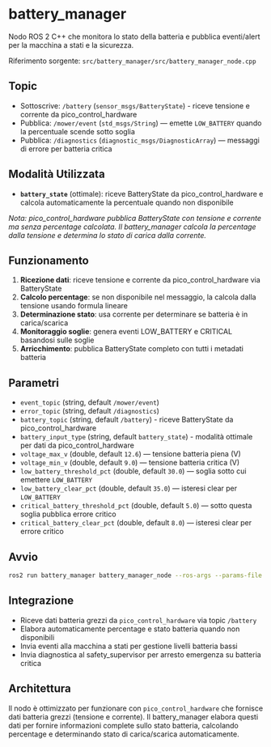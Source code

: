 # battery_manager

Nodo ROS 2 C++ che monitora lo stato della batteria e pubblica eventi/alert per la macchina a stati e la sicurezza.

Riferimento sorgente: `src/battery_manager/src/battery_manager_node.cpp`

## Topic
- Sottoscrive: `/battery` (`sensor_msgs/BatteryState`) - riceve tensione e corrente da pico_control_hardware
- Pubblica: `/mower/event` (`std_msgs/String`) — emette `LOW_BATTERY` quando la percentuale scende sotto soglia
- Pubblica: `/diagnostics` (`diagnostic_msgs/DiagnosticArray`) — messaggi di errore per batteria critica

## Modalità Utilizzata
- **`battery_state`** (ottimale): riceve BatteryState da pico_control_hardware e calcola automaticamente la percentuale quando non disponibile

*Nota: pico_control_hardware pubblica BatteryState con tensione e corrente ma senza percentage calcolata. Il battery_manager calcola la percentage dalla tensione e determina lo stato di carica dalla corrente.*

## Funzionamento
1. **Ricezione dati**: riceve tensione e corrente da pico_control_hardware via BatteryState
2. **Calcolo percentage**: se non disponibile nel messaggio, la calcola dalla tensione usando formula lineare
3. **Determinazione stato**: usa corrente per determinare se batteria è in carica/scarica
4. **Monitoraggio soglie**: genera eventi LOW_BATTERY e CRITICAL basandosi sulle soglie
5. **Arricchimento**: pubblica BatteryState completo con tutti i metadati batteria

## Parametri
- `event_topic` (string, default `/mower/event`)
- `error_topic` (string, default `/diagnostics`)
- `battery_topic` (string, default `/battery`) - riceve BatteryState da pico_control_hardware
- `battery_input_type` (string, default `battery_state`) - modalità ottimale per dati da pico_control_hardware
- `voltage_max_v` (double, default `12.6`) — tensione batteria piena (V)
- `voltage_min_v` (double, default `9.0`) — tensione batteria critica (V)
- `low_battery_threshold_pct` (double, default `30.0`) — soglia sotto cui emettere `LOW_BATTERY`
- `low_battery_clear_pct` (double, default `35.0`) — isteresi clear per `LOW_BATTERY`
- `critical_battery_threshold_pct` (double, default `5.0`) — sotto questa soglia pubblica errore critico
- `critical_battery_clear_pct` (double, default `8.0`) — isteresi clear per errore critico

## Avvio
```bash
ros2 run battery_manager battery_manager_node --ros-args --params-file <config.yaml>
```

## Integrazione
- Riceve dati batteria grezzi da `pico_control_hardware` via topic `/battery`
- Elabora automaticamente percentage e stato batteria quando non disponibili
- Invia eventi alla macchina a stati per gestione livelli batteria bassi
- Invia diagnostica al safety_supervisor per arresto emergenza su batteria critica

## Architettura
Il nodo è ottimizzato per funzionare con `pico_control_hardware` che fornisce dati batteria grezzi (tensione e corrente). Il battery_manager elabora questi dati per fornire informazioni complete sullo stato batteria, calcolando percentage e determinando stato di carica/scarica automaticamente.
